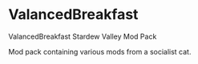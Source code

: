 # ValancedBreakfast
 ValancedBreakfast Stardew Valley Mod Pack
 
 Mod pack containing various mods from a socialist cat.
 
